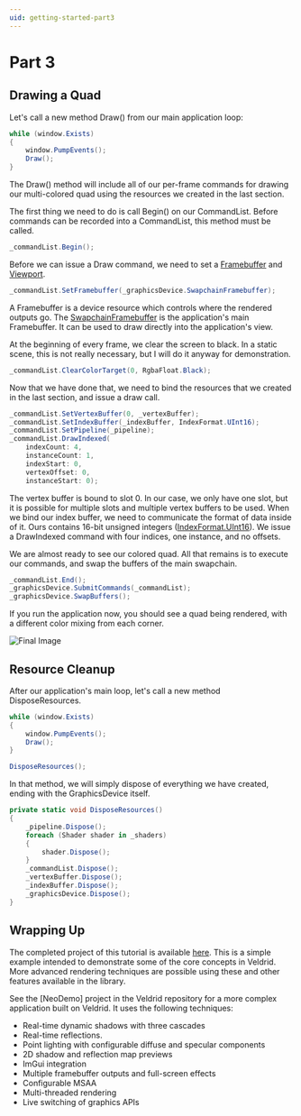 ```yaml
---
uid: getting-started-part3
---
```


# Part 3

## Drawing a Quad

Let's call a new method Draw() from our main application loop:

```C#
while (window.Exists)
{
    window.PumpEvents();
    Draw();
}
```

The Draw() method will include all of our per-frame commands for drawing our multi-colored quad using the resources we created in the last section.

The first thing we need to do is call Begin() on our CommandList. Before commands can be recorded into a CommandList, this method must be called.

```C#
_commandList.Begin();
```

Before we can issue a Draw command, we need to set a [Framebuffer](xref:Veldrid.Framebuffer) and [Viewport](xref:Veldrid.Viewport).

```C#
_commandList.SetFramebuffer(_graphicsDevice.SwapchainFramebuffer);
```

A Framebuffer is a device resource which controls where the rendered outputs go. The [SwapchainFramebuffer](xref:Veldrid.GraphicsDevice#Veldrid_GraphicsDevice_SwapchainFramebuffer) is the application's main Framebuffer. It can be used to draw directly into the application's view.

At the beginning of every frame, we clear the screen to black. In a static scene, this is not really necessary, but I will do it anyway for demonstration.

```C#
_commandList.ClearColorTarget(0, RgbaFloat.Black);
```

Now that we have done that, we need to bind the resources that we created in the last section, and issue a draw call.

```C#
_commandList.SetVertexBuffer(0, _vertexBuffer);
_commandList.SetIndexBuffer(_indexBuffer, IndexFormat.UInt16);
_commandList.SetPipeline(_pipeline);
_commandList.DrawIndexed(
    indexCount: 4,
    instanceCount: 1,
    indexStart: 0,
    vertexOffset: 0,
    instanceStart: 0);
```

The vertex buffer is bound to slot 0. In our case, we only have one slot, but it is possible for multiple slots and multiple vertex buffers to be used. When we bind our index buffer, we need to communicate the format of data inside of it. Ours contains 16-bit unsigned integers ([IndexFormat.UInt16](xref:Veldrid.IndexFormat)). We issue a DrawIndexed command with four indices, one instance, and no offsets.

We are almost ready to see our colored quad. All that remains is to execute our commands, and swap the buffers of the main swapchain.

```C#
_commandList.End();
_graphicsDevice.SubmitCommands(_commandList);
_graphicsDevice.SwapBuffers();
```

If you run the application now, you should see a quad being rendered, with a different color mixing from each corner.

![Final Image](../../images/tutorial-result.png)

## Resource Cleanup

After our application's main loop, let's call a new method DisposeResources.

```C#
while (window.Exists)
{
    window.PumpEvents();
    Draw();
}

DisposeResources();
```

In that method, we will simply dispose of everything we have created, ending with the GraphicsDevice itself.

```C#
private static void DisposeResources()
{
    _pipeline.Dispose();
    foreach (Shader shader in _shaders)
    {
        shader.Dispose();
    }
    _commandList.Dispose();
    _vertexBuffer.Dispose();
    _indexBuffer.Dispose();
    _graphicsDevice.Dispose();
}
```

## Wrapping Up

The completed project of this tutorial is available [here](https://github.com/mellinoe/veldrid-samples/blob/master/src/GettingStarted/Program.cs). This is a simple example intended to demonstrate some of the core concepts in Veldrid. More advanced rendering techniques are possible using these and other features available in the library.

See the [NeoDemo] project in the Veldrid repository for a more complex application built on Veldrid. It uses the following techniques:

* Real-time dynamic shadows with three cascades
* Real-time reflections.
* Point lighting with configurable diffuse and specular components
* 2D shadow and reflection map previews
* ImGui integration
* Multiple framebuffer outputs and full-screen effects
* Configurable MSAA
* Multi-threaded rendering
* Live switching of graphics APIs
